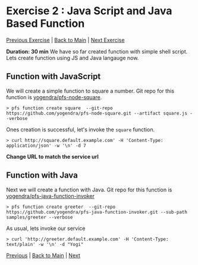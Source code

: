 # Exercise 2 : Java Script and Java Based Function

[Previous Exercise](exercise-1.md) | [Back to Main](README.md) | [Next Exercise](exercise-3.md)

**Duration: 30 min**
We have so far created function with simple shell script. Lets create function using JS and Java langauge now.

## Function with JavaScript

We will create a simple function to square a number. Git repo for this function is [yogendra/pfs-node-square](https://github.com/yogendra/pfs-node-square.git).

```
> pfs function create square  --git-repo https://github.com/yogendra/pfs-node-square.git --artifact square.js --verbose
```

Ones creation is successful, let's invoke the `square` function.

```
> curl http://square.default.example.com' -H 'Content-Type: application/json' -w '\n' -d 7
```

**Change URL to match the service url**

## Function with Java

Next we will create a function with Java. Git repo for this function is [yogendra/pfs-java-function-invoker](https://github.com/yogendra/pfs-java-function-invoker.git)

```
> pfs function create greeter  --git-repo https://github.com/yogendra/pfs-java-function-invoker.git --sub-path samples/greeter --verbose
```

As usual, lets invoke our service

```
> curl 'http://greeter.default.example.com' -H 'Content-Type: text/plain' -w '\n' -d "Yogi"
```

[Previous](exercise-1.md) | [Back to Main](README.md) | [Next](exercise-3.md)
